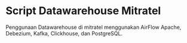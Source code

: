 # Script Datawarehouse Mitratel

Penggunaan Datawarehouse di mitratel menggunakan AirFlow Apache, Debezium, Kafka, Clickhouse, dan PostgreSQL.